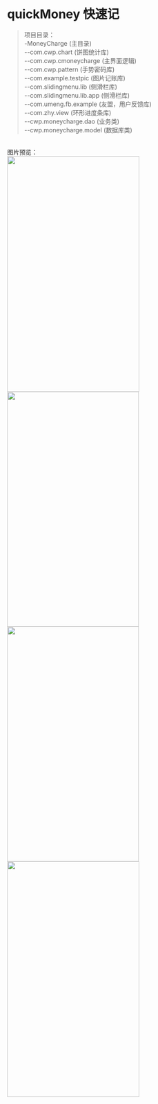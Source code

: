 # quickMoney 快速记

<!--快速记（个人记账安卓app)<br><br>-->
<!--特色功能是：语音记账，地点记账，照片/图片记账<br><br>-->
<!--毕设题目为《基于Android平台的个人理财软件的设计与实现》<br>-->
<!--<br>-->

>项目目录：<br>
>-MoneyCharge (主目录)<br>
>--com.cwp.chart (饼图统计库)<br>
>--com.cwp.cmoneycharge (主界面逻辑)<br>
>--com.cwp.pattern (手势密码库)<br>
>--com.example.testpic (图片记账库)<br>
>--com.slidingmenu.lib (侧滑栏库)<br>
>--com.slidingmenu.lib.app (侧滑栏库)<br>
>--com.umeng.fb.example (友盟，用户反馈库)<br>
>--com.zhy.view (环形进度条库)<br>
>--cwp.moneycharge.dao (业务类)<br>
>--cwp.moneycharge.model (数据库类)<br>



<br>
图片预览：<br>
<img src="http://images.cnitblog.com/blog2015/742046/201504/102113330559472.png" alt="" width="306" height="544" />
<img src="http://images.cnitblog.com/blog2015/742046/201504/102114008053195.png" alt="" width="305" height="542" />
<img src="http://images.cnitblog.com/blog2015/742046/201504/102114244305877.png" alt="" width="305" height="542" />
<img src="http://images.cnitblog.com/blog2015/742046/201504/102114438996763.png" alt="" width="306" height="544" />